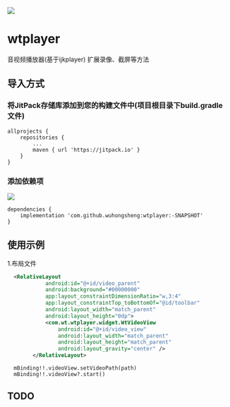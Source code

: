 [![](https://www.jitpack.io/v/wuhongsheng/wtplayer.svg)](https://www.jitpack.io/#wuhongsheng/wtplayer)
# wtplayer
音视频播放器(基于ijkplayer)
扩展录像、截屏等方法




## 导入方式
### 将JitPack存储库添加到您的构建文件中(项目根目录下build.gradle文件)
```
allprojects {
    repositories {
        ...
        maven { url 'https://jitpack.io' }
    }
}
```

### 添加依赖项
[![](https://www.jitpack.io/v/wuhongsheng/wtplayer.svg)](https://www.jitpack.io/#wuhongsheng/wtplayer)

```
dependencies {
    implementation 'com.github.wuhongsheng:wtplayer:-SNAPSHOT'
}
```

## 使用示例

1.布局文件
```xml
  <RelativeLayout
            android:id="@+id/video_parent"
            android:background="#00000000"
            app:layout_constraintDimensionRatio="w,3:4"
            app:layout_constraintTop_toBottomOf="@id/toolbar"
            android:layout_width="match_parent"
            android:layout_height="0dp">
            <com.wt.wtplayer.widget.WtVideoView
                android:id="@+id/video_view"
                android:layout_width="match_parent"
                android:layout_height="match_parent"
                android:layout_gravity="center" />
        </RelativeLayout>
```

```
  mBinding!!.videoView.setVideoPath(path)
  mBinding!!.videoView?.start()
```


## TODO

